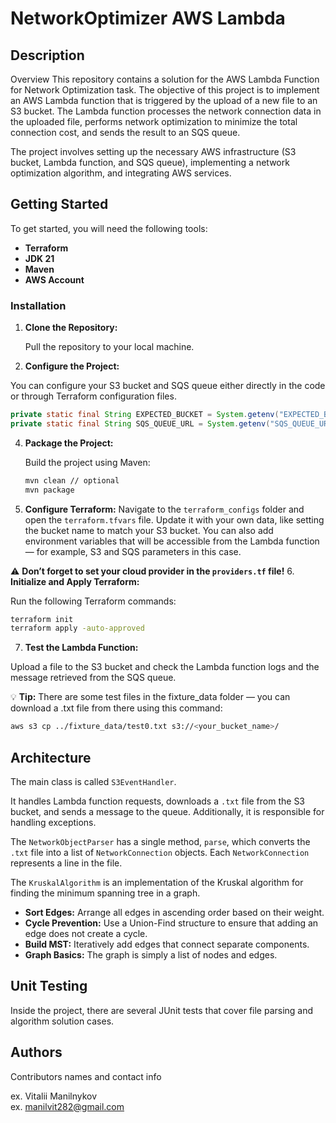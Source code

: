 # NetworkOptimizer AWS Lambda



## Description

Overview
This repository contains a solution for the AWS Lambda Function for Network Optimization task. The objective of this project is to implement an AWS Lambda function that is triggered by the upload of a new file to an S3 bucket. The Lambda function processes the network connection data in the uploaded file, performs network optimization to minimize the total connection cost, and sends the result to an SQS queue.

The project involves setting up the necessary AWS infrastructure (S3 bucket, Lambda function, and SQS queue), implementing a network optimization algorithm, and integrating AWS services.

## Getting Started

To get started, you will need the following tools:

- **Terraform**
- **JDK 21**
- **Maven**
- **AWS Account**

### Installation

1. **Clone the Repository:**

   Pull the repository to your local machine.

2. **Configure the Project:**

You can configure your S3 bucket and SQS queue either directly in the code or through Terraform configuration files.
   ```java
private static final String EXPECTED_BUCKET = System.getenv("EXPECTED_BUCKET");
private static final String SQS_QUEUE_URL = System.getenv("SQS_QUEUE_URL");
```


4. **Package the Project:**

   Build the project using Maven:

   ```bash
   mvn clean // optional
   mvn package

5. **Configure Terraform:** Navigate to the `terraform_configs` folder and open the `terraform.tfvars` file. Update it with your own data, like setting the bucket name to match your S3 bucket. You can also add environment variables that will be accessible from the Lambda function — for example, S3 and SQS parameters in this case.

⚠️ **Don’t forget to set your cloud provider in the `providers.tf` file!**
6. **Initialize and Apply Terraform:**

   Run the following Terraform commands:

   ```bash
   terraform init
   terraform apply -auto-approved
```

  7. **Test the Lambda Function:**

   Upload a file to the S3 bucket and check the Lambda function logs and the message retrieved from the SQS queue.
   
   💡 **Tip:** There are some test files in the fixture_data folder — you can download a .txt file from there using this command:
  
   ```bash
   aws s3 cp ../fixture_data/test0.txt s3://<your_bucket_name>/
   ```

   
   



## Architecture

The main class is called `S3EventHandler`. 

It handles Lambda function requests, downloads a `.txt` file from the S3 bucket, and sends a message to the queue. Additionally, it is responsible for handling exceptions.

The `NetworkObjectParser` has a single method, `parse`, which converts the `.txt` file into a list of `NetworkConnection` objects. Each `NetworkConnection` represents a line in the file.

The `KruskalAlgorithm` is an implementation of the Kruskal algorithm for finding the minimum spanning tree in a graph.

   - **Sort Edges:** Arrange all edges in ascending order based on their weight.
   - **Cycle Prevention:** Use a Union-Find structure to ensure that adding an edge does not create a cycle.
   - **Build MST:** Iteratively add edges that connect separate components.
   - **Graph Basics:** The graph is simply a list of nodes and edges.

## Unit Testing

Inside the project, there are several JUnit tests that cover file parsing and algorithm solution cases. 



## Authors

Contributors names and contact info

ex. Vitalii Manilnykov  
ex. manilvit282@gmail.com
